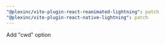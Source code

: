 ```yaml
---
"@plexinc/vite-plugin-react-reanimated-lightning": patch
"@plexinc/vite-plugin-react-native-lightning": patch
---
```


Add "cwd" option
